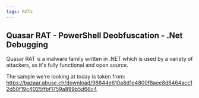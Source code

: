 ```yaml
---
tags: RATs
---
```


## Quasar RAT - PowerShell Deobfuscation - .Net Debugging

Quasar RAT is a malware family written in .NET which is used by a variety of attackers, as it's fully functional and open source.

The sample we're looking at today is taken from: https://bazaar.abuse.ch/download/98844e610a8d1e4800f8aee8d8464acc12d50f19c4025ffbf1759a899b5d66c4

